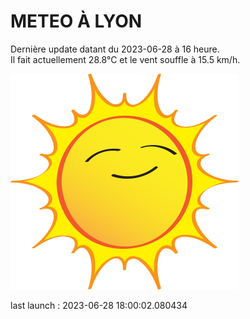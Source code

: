 # METEO À LYON

Dernière update datant du 2023-06-28 à 16 heure.  
Il fait actuellement 28.8°C et le vent souffle à 15.5 km/h.      

![](./.github/sun.png)

last launch : 2023-06-28 18:00:02.080434
